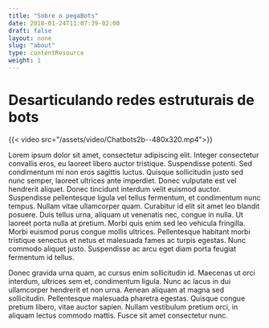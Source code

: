 ```yaml
---
title: "Sobre o pegaBots"
date: 2018-01-24T11:07:39-02:00
draft: false
layout: none
slug: "about"
type: contentResource
weight: 1
---
```

# Desarticulando redes estruturais de bots

{{< video src="/assets/video/Chatbots2b--480x320.mp4">}}

Lorem ipsum dolor sit amet, consectetur adipiscing elit. Integer consectetur convallis eros, eu laoreet libero auctor tristique. Suspendisse potenti. Sed condimentum mi non eros sagittis luctus. Quisque sollicitudin justo sed nunc semper, laoreet ultrices ante imperdiet. Donec vulputate est vel hendrerit aliquet. Donec tincidunt interdum velit euismod auctor. Suspendisse pellentesque ligula vel tellus fermentum, et condimentum nunc tempus. Nullam vitae ullamcorper quam. Curabitur id elit sit amet leo blandit posuere. Duis tellus urna, aliquam ut venenatis nec, congue in nulla. Ut laoreet porta nulla at pretium. Morbi quis enim sed leo vehicula fringilla. Morbi euismod purus congue mollis ultrices. Pellentesque habitant morbi tristique senectus et netus et malesuada fames ac turpis egestas. Nunc commodo aliquet justo. Suspendisse ac arcu eget diam porta feugiat fermentum id tellus.

Donec gravida urna quam, ac cursus enim sollicitudin id. Maecenas ut orci interdum, ultrices sem et, condimentum ligula. Nunc ac lacus in dui ullamcorper hendrerit et non urna. Aenean aliquam at magna sed sollicitudin. Pellentesque malesuada pharetra egestas. Quisque congue pretium libero, vitae auctor sapien. Nullam vestibulum pretium orci, in aliquam lectus commodo mattis. Fusce sit amet consectetur nunc.
